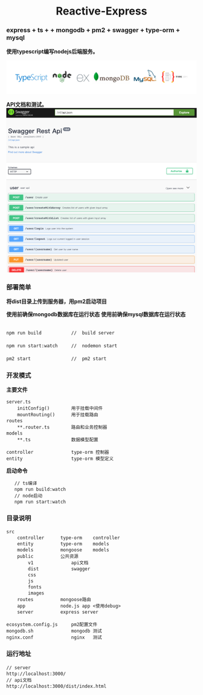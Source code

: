 <div align="center">
    <h1 align="center">Reactive-Express</h1>
</div>

### express + ts + + mongodb + pm2 + swagger + type-orm + mysql

**使用typescript编写nodejs后端服务。**

[![Reactive-Express](https://github.com/guobin211/reactive-express/blob/master/images/github.jpg)](https://github.com/guobin211/reactive-express)

**API文档和测试。**
[![Swagger-Api](https://github.com/guobin211/reactive-express/blob/master/images/swagger.png)](https://github.com/guobin211/reactive-express)

### 部署简单

**将dist目录上传到服务器，用pm2启动项目**

**使用前确保mongodb数据库在运行状态**
**使用前确保mysql数据库在运行状态**

```sh

npm run build           //  build server

npm run start:watch     //  nodemon start

pm2 start               //  pm2 start

```

### 开发模式

**主要文件**

    server.ts
        initConfig()        用于挂载中间件
        mountRouting()      用于挂载路由
    routes
        **.router.ts        路由和业务控制器
    models
        **.ts               数据模型配置
    
    controller              type-orm 控制器
    entity                  type-orm 模型定义   

**启动命令**   

```
   // ts编译 
   npm run build:watch
   // node启动
   npm run start:watch

```

### 目录说明
    src
        controller      type-orm    controller
        entity          type-orm    models
        models          mongoose    models
        public          公共资源
            v1              api文档
            dist            swagger
            css
            js
            fonts
            images
        routes          mongoose路由
        app             node.js app <使用debug>
        server          express server
        
    ecosystem.config.js     pm2配置文件
    mongodb.sh              mongodb 测试
    nginx.conf              nginx   测试

### 运行地址
    
    // server
    http://localhost:3000/
    // api文档
    http://localhost:3000/dist/index.html

